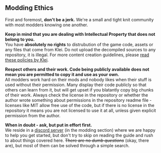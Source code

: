 ## Modding Ethics
First and foremost, **don't be a jerk.** We're a small and tight knit community with most modders knowing one another.  

**Keep in mind that you are dealing with Intellectual Property that does not belong to you.**  
You have **absolutely no rights** to distrubution of the game code, assets or any files that come from Klei.  Do not upload the decompiled sources to any repository, it is illegal. For more content creation guidelines, please [read these policies by Klei](https://www.klei.com/mod-player-creation-policy).

**Respect others and their work. Code being publicly available does not mean you are permitted to copy it and use as your own.**  
All modders work hard on their mods and nobody likes when their stuff is used without their permission. Many display their code publicly so that others can learn from it, but will get upset if you blatantly copy big chunks of their work. Always check the license in the repository or whether the author wrote something about permissions in the repository readme file - licenses like MIT allow free use of the code, but if there is no license in the repository it means you are not licensed to use it at all, unless given explicit permission from the author.

**When in doubt - ask, but put in effort first.**  
We reside in a [discord server](https://discord.gg/EBncbX2) (in the modding section) where we are happy to help you get started, but don't try to skip on reading the guide and rush to about things covered here. ~~There are no *dumb questions*~~ (okay, there are), but most of them can be solved through a simple search.
